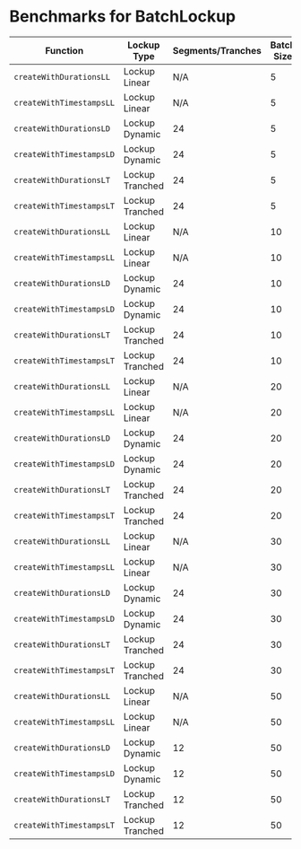 # Benchmarks for BatchLockup

| Function                 | Lockup Type     | Segments/Tranches | Batch Size | Gas Usage |
| ------------------------ | --------------- | ----------------- | ---------- | --------- |
| `createWithDurationsLL`  | Lockup Linear   | N/A               | 5          | 779252    |
| `createWithTimestampsLL` | Lockup Linear   | N/A               | 5          | 737531    |
| `createWithDurationsLD`  | Lockup Dynamic  | 24                | 5          | 4119940   |
| `createWithTimestampsLD` | Lockup Dynamic  | 24                | 5          | 3888761   |
| `createWithDurationsLT`  | Lockup Tranched | 24                | 5          | 3995338   |
| `createWithTimestampsLT` | Lockup Tranched | 24                | 5          | 3804250   |
| `createWithDurationsLL`  | Lockup Linear   | N/A               | 10         | 1425098   |
| `createWithTimestampsLL` | Lockup Linear   | N/A               | 10         | 1424116   |
| `createWithDurationsLD`  | Lockup Dynamic  | 24                | 10         | 8190322   |
| `createWithTimestampsLD` | Lockup Dynamic  | 24                | 10         | 7728484   |
| `createWithDurationsLT`  | Lockup Tranched | 24                | 10         | 7938702   |
| `createWithTimestampsLT` | Lockup Tranched | 24                | 10         | 7559817   |
| `createWithDurationsLL`  | Lockup Linear   | N/A               | 20         | 2799677   |
| `createWithTimestampsLL` | Lockup Linear   | N/A               | 20         | 2798898   |
| `createWithDurationsLD`  | Lockup Dynamic  | 24                | 20         | 16351825  |
| `createWithTimestampsLD` | Lockup Dynamic  | 24                | 20         | 15412578  |
| `createWithDurationsLT`  | Lockup Tranched | 24                | 20         | 15824057  |
| `createWithTimestampsLT` | Lockup Tranched | 24                | 20         | 15075556  |
| `createWithDurationsLL`  | Lockup Linear   | N/A               | 30         | 4168931   |
| `createWithTimestampsLL` | Lockup Linear   | N/A               | 30         | 4177876   |
| `createWithDurationsLD`  | Lockup Dynamic  | 24                | 30         | 24550618  |
| `createWithTimestampsLD` | Lockup Dynamic  | 24                | 30         | 23110560  |
| `createWithDurationsLT`  | Lockup Tranched | 24                | 30         | 23709058  |
| `createWithTimestampsLT` | Lockup Tranched | 24                | 30         | 22605337  |
| `createWithDurationsLL`  | Lockup Linear   | N/A               | 50         | 6914041   |
| `createWithTimestampsLL` | Lockup Linear   | N/A               | 50         | 6941746   |
| `createWithDurationsLD`  | Lockup Dynamic  | 12                | 50         | 24037239  |
| `createWithTimestampsLD` | Lockup Dynamic  | 12                | 50         | 22827992  |
| `createWithDurationsLT`  | Lockup Tranched | 12                | 50         | 23314745  |
| `createWithTimestampsLT` | Lockup Tranched | 12                | 50         | 22415432  |
